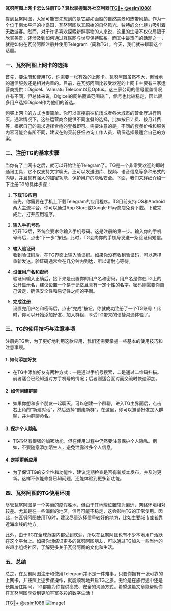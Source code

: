 **瓦努阿图上网卡怎么注册TG？轻松掌握海外社交利器[[TG💪+ @esim1088](https://t.me/s/esim1088)]**

提到瓦努阿图，大家可能首先想到的是它那如画般的自然美景和热带风情。作为一个位于南太平洋的小岛国，瓦努阿图以其原始的自然风光、独特的文化魅力吸引着无数游客。然而，对于许多喜欢探索新鲜事物的人来说，这里的生活不仅仅局限于欣赏美景，还涉及到如何通过互联网与世界保持联系。而其中最热门的话题之一，就是如何在瓦努阿图注册并使用Telegram（简称TG）。今天，我们就来聊聊这个话题。

### 一、瓦努阿图上网卡的选择

首先，要注册和使用TG，你需要一张有效的上网卡。瓦努阿图虽然不大，但当地的通信服务还是相对完善的。目前，在瓦努阿图比较受欢迎的上网卡主要有三家运营商提供：Digicel、Vanuatu Telecom以及Optus。这三家公司的信号覆盖情况各有不同，但总体来说，Digicel的网络覆盖范围较广，信号也比较稳定，因此很多用户选择Digicel作为他们的首选。

购买上网卡的方式也很简单。你可以直接前往机场或者各大城市的营业厅进行购买。通常情况下，这些运营商会提供不同套餐的选择，比如按日计费、按月计费等，根据自己的需求选择合适的套餐即可。需要注意的是，不同的套餐价格和服务内容可能会有所不同，建议在购买前仔细咨询工作人员，确保选择最适合自己的方案。

### 二、注册TG的基本步骤

当你有了上网卡之后，就可以开始注册Telegram了。TG是一个非常受欢迎的即时通讯工具，它不仅支持文字聊天，还可以发送图片、视频、语音信息等多种形式的内容，并且具有强大的加密功能，保护用户的隐私安全。下面，我们来详细介绍一下注册TG的具体步骤：

1. **下载TG应用**  
   首先，你需要在手机上下载Telegram的应用程序。TG目前支持iOS和Android两大主流平台，你可以通过App Store或Google Play商店免费下载。下载完成后，打开应用程序。

2. **输入手机号码**  
   打开TG后，系统会要求你输入手机号码。这是注册的第一步。输入你的手机号码后，点击“下一步”按钮。此时，TG会向你的手机号发送一条验证码短信。

3. **输入验证码**  
   收到验证码后，在TG界面上输入验证码。如果你没有收到验证码，可以选择重新发送。验证码通常会在几分钟内到达，所以请耐心等待。

4. **设置用户名和密码**  
   验证码输入正确后，接下来是设置你的用户名和密码。用户名是你在TG上的公开显示名，建议设置一个易于记忆且具有一定个性的名字。密码则需要你自己设定，确保安全性和易记性之间的平衡。

5. **完成注册**  
   设置完用户名和密码后，点击“完成”按钮，你就成功注册了一个TG账号！此时，你可以开始添加好友、加入群组，享受TG带来的便捷沟通体验了。

### 三、TG的使用技巧与注意事项

注册完TG后，为了更好地利用这款应用，我们还需要掌握一些基本的使用技巧和注意事项。

#### 1. **如何添加好友**
   - 在TG中添加好友有两种方式：一是通过手机号搜索，二是通过二维码扫描。前者适合已经知道对方手机号的情况；后者则适合面对面交流时快速添加。
   
#### 2. **如何创建群聊**
   - 如果你想和多个朋友一起聊天，可以创建一个群聊。进入TG主界面后，点击右上角的“新建对话”，然后选择“创建新群”。在这里，你可以邀请好友加入群聊，并为群聊命名。

#### 3. **保护个人隐私**
   - TG虽然有很强的加密功能，但在使用过程中仍然要注意保护个人隐私。例如，不要随意添加陌生人，避免泄露过多个人信息。

#### 4. **定期更新应用**
   - 为了保证TG的安全性和功能性，建议定期检查是否有新版本发布，并及时更新。这样不仅能修复已知问题，还能体验到更多新功能。

### 四、瓦努阿图的TG使用环境

尽管瓦努阿图是一个美丽的度假胜地，但由于其地理位置较为偏远，网络环境相对较差。尤其是在一些偏僻的地区，信号可能不稳定，这会影响TG的正常使用。因此，在瓦努阿图使用TG时，建议尽量选择信号较好的地方，比如主要城市或者靠近海岸线的地方。

此外，由于TG在全球范围内都受到欢迎，所以在瓦努阿图也有不少本地用户活跃在这个平台上。如果你想结识更多的瓦努阿图朋友，可以通过TG加入一些当地的兴趣小组或社区，了解更多关于瓦努阿图的文化和生活。

### 五、总结

总之，在瓦努阿图注册和使用Telegram并不是一件难事。只要你拥有一张可靠的上网卡，并按照上述步骤操作，就能顺利地开启TG之旅。无论是在旅行途中还是长期居住期间，TG都能为你提供高效、安全的沟通方式。希望这篇文章能帮助你在瓦努阿图享受到更加丰富多彩的数字生活！

[[TG💪+ @esim1088](https://t.me/s/esim1088) ![Image](https://i.postimg.cc/4NQfJmqS/Snipaste-2025-05-13-00-14-12.png)]